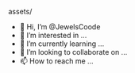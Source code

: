 assets/




- 👋 Hi, I’m @JewelsCoode
- 👀 I’m interested in ...
- 🌱 I’m currently learning ...
- 💞️ I’m looking to collaborate on ...
- 📫 How to reach me ...

<!---
JewelsCoode/JewelsCoode is a ✨ special ✨ repository because its `README.md` (this file) appears on your GitHub profile.
You can click the Preview link to take a look at your changes.
--->
